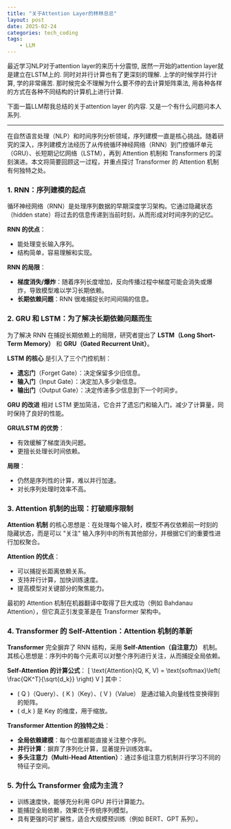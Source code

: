 ```yaml
---
title: "关于Attention Layer的林林总总"
layout: post
date: 2025-02-24
categories: tech_coding
tags:
    - LLM
---
```




最近学习NLP对于attention layer的来历十分震惊, 居然一开始的attention layer就是建立在LSTM上的.
同时对并行计算也有了更深刻的理解. 上学的时候学并行计算, 学的非常痛苦. 那时候完全不理解为什么要不停的去计算矩阵乘法, 用各种各样的方式在各种不同结构的计算机上进行计算.

下面一篇LLM帮我总结的关于attention layer 的内容. 又是一个有什么问题问本人系列.

---


在自然语言处理（NLP）和时间序列分析领域，序列建模一直是核心挑战。随着研究的深入，序列建模方法经历了从传统循环神经网络（RNN）到门控循环单元（GRU）、长短期记忆网络（LSTM），再到 Attention 机制和 Transformers 的深刻演进。本文将简要回顾这一过程，并重点探讨 Transformer 的 Attention 机制有何独特之处。

### **1. RNN：序列建模的起点**

循环神经网络（RNN）是处理序列数据的早期深度学习架构。它通过隐藏状态（hidden state）将过去的信息传递到当前时刻，从而形成对时间序列的记忆。

**RNN 的优点**：
- 能处理变长输入序列。
- 结构简单，容易理解和实现。

**RNN 的局限**：
- **梯度消失/爆炸**：随着序列长度增加，反向传播过程中梯度可能会消失或爆炸，导致模型难以学习长期依赖。
- **长期依赖问题**：RNN 很难捕捉长时间间隔的信息。

### **2. GRU 和 LSTM：为了解决长期依赖问题而生**

为了解决 RNN 在捕捉长期依赖上的局限，研究者提出了 **LSTM（Long Short-Term Memory）** 和 **GRU（Gated Recurrent Unit）**。

**LSTM 的核心** 是引入了三个门控机制：
- **遗忘门**（Forget Gate）：决定保留多少旧信息。
- **输入门**（Input Gate）：决定加入多少新信息。
- **输出门**（Output Gate）：决定传递多少信息到下一个时间步。

**GRU 的改进** 相对 LSTM 更加简洁，它合并了遗忘门和输入门，减少了计算量，同时保持了良好的性能。

**GRU/LSTM 的优势**：
- 有效缓解了梯度消失问题。
- 更擅长处理长时间依赖。

**局限**：
- 仍然是序列性的计算，难以并行加速。
- 对长序列处理时效率不高。

### **3. Attention 机制的出现：打破顺序限制**

**Attention 机制** 的核心思想是：在处理每个输入时，模型不再仅依赖前一时刻的隐藏状态，而是可以 "关注" 输入序列中的所有其他部分，并根据它们的重要性进行加权聚合。

**Attention 的优点**：
- 可以捕捉长距离依赖关系。
- 支持并行计算，加快训练速度。
- 提高模型对关键部分的聚焦能力。

最初的 Attention 机制在机器翻译中取得了巨大成功（例如 Bahdanau Attention），但它真正引发变革是在 Transformer 架构中。

### **4. Transformer 的 Self-Attention：Attention 机制的革新**

**Transformer** 完全摒弃了 RNN 结构，采用 **Self-Attention（自注意力）** 机制。其核心思想是：序列中的每个元素可以对整个序列进行关注，从而捕捉全局依赖。

**Self-Attention 的计算公式**：
\[
\text{Attention}(Q, K, V) = \text{softmax}\left( \frac{QK^T}{\sqrt{d_k}} \right) V
\]
其中：
- \( Q \)（Query）、\( K \)（Key）、\( V \)（Value） 是通过输入向量线性变换得到的矩阵。
- \( d_k \) 是 Key 的维度，用于缩放。

**Transformer Attention 的独特之处**：
- **全局依赖建模**：每个位置都能直接关注整个序列。
- **并行计算**：摒弃了序列化计算，显著提升训练效率。
- **多头注意力（Multi-Head Attention）**：通过多组注意力机制并行学习不同的特征子空间。

### **5. 为什么 Transformer 会成为主流？**

- 训练速度快，能够充分利用 GPU 并行计算能力。
- 能捕捉全局依赖，效果优于传统序列模型。
- 具有更强的可扩展性，适合大规模预训练（例如 BERT、GPT 系列）。
